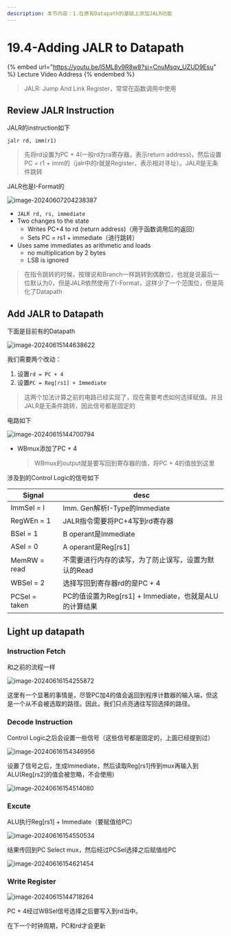 ```yaml
---
description: 本节内容：1.在原有Datapath的基础上添加JALR功能
---
```


# 19.4-Adding JALR to Datapath

{% embed url="https://youtu.be/l5ML8v9R8w8?si=CnuMsqy_UZUD9Esu" %}
Lecture Video Address
{% endembed %}

> JALR: Jump And Link Register，常常在函数调用中使用

## Review JALR Instruction

JALR的instruction如下

```assembly
jalr rd, imm(r1)
```

> 先将rd设置为PC + 4(一般rd为ra寄存器，表示return address)，然后设置PC = r1 + imm的（jalr中的r就是Register，表示相对寻址）。JALR是无条件跳转

JALR也是I-Format的

![image-20240607204238387](../lec12-risc-v-instruction-formats-ii/.image/image-20240607204238387.png)

- `JALR rd, rs, immediate`
- Two changes to the state
    - Writes PC+4 to rd (return address)（用于函数调用后的返回）
    - Sets PC = rs1 + immediate（进行跳转）
- Uses same immediates as arithmetic and loads
    - no multiplication by 2 bytes
    - LSB is ignored

> 在指令跳转的时候，按理说和Branch一样跳转到偶数位，也就是说最后一位默认为0，但是JALR依然使用了I-Format，这样少了一个范围位，但是简化了Datapath

## Add JALR to Datapath

下面是目前有的Datapath

![image-20240615144638622](.image/image-20240615144638622.png)

我们需要两个改动：

1. 设置`rd = PC + 4`
2. 设置`PC = Reg[rs1] + Immediate`

> 这两个加法计算之前的电路已经实现了，现在需要考虑如何选择赋值。并且JALR是无条件跳转，因此信号都是固定的

电路如下

![image-20240615144700794](.image/image-20240615144700794.png)

- WBmux添加了PC + 4

    > WBmux的output就是要写回到寄存器的值，将PC + 4的值放到这里

涉及到的Control Logic的信号如下

| Signal        | desc                                                  |
| ------------- | ----------------------------------------------------- |
| ImmSel = I    | Imm. Gen解析I-Type的Immediate                         |
| RegWEn = 1    | JALR指令需要将PC+4写到rd寄存器                        |
| BSel = 1      | B operant是Immediate                                  |
| ASel = 0      | A operant是Reg[rs1]                                   |
| MemRW = read  | 不需要进行内存的读写，为了防止误写，设置为默认的Read  |
| WBSel = 2     | 选择写回到寄存器rd的是PC + 4                          |
| PCSel = taken | PC的值设置为Reg[rs1] + Immediate，也就是ALU的计算结果 |

## Light up datapath

### Instruction Fetch

和之前的流程一样

![image-20240616154255872](.image/image-20240616154255872.png)

这里有一个显著的事情是，尽管PC加4的值会返回到程序计数器的输入端，但这是一个从不会被选取的路径。因此，我们只点亮通往写回选择的路径。

### Decode Instruction

Control Logic之后会设置一些信号（这些信号都是固定的，上面已经提到过）

![image-20240616154346956](.image/image-20240616154346956.png)

设置了信号之后，生成Immediate，然后读取Reg[rs1]传到mux再输入到ALU(Reg[rs2]的值会被忽略，不会使用)

![image-20240616154514080](.image/image-20240616154514080.png)

### Excute

ALU执行Reg[rs1] + Immediate（要赋值给PC）

![image-20240616154550534](.image/image-20240616154550534.png)

结果传回到PC Select mux，然后经过PCSel选择之后赋值给PC

![image-20240616154621454](.image/image-20240616154621454.png)

### Write Register

![image-20240615144718264](.image/image-20240615144718264.png)

PC + 4经过WBSel信号选择之后要写入到rd当中。

在下一个时钟周期，PC和rd才会更新
